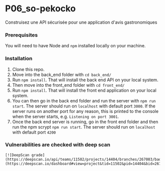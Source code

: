 # P06_so-pekocko
Construisez une API sécurisée pour une application d'avis gastronomiques

### Prerequisites ###

You will need to have Node and `npm` installed locally on your machine.

### Installation ###

1. Clone this repo. 
2. Move into the back_end folder with `cd back_end/`
3. Run `npm install`. That will install the back end API on your local system.
2. Then move into the front_end folder with `cd front_end/`
3. Run `npm install`. That will install the front end application on your local system. 
4. You can then go in the back end folder and run the server with `npm run start`. The server should run on `localhost` with default port `3000`. If the
    server runs on another port for any reason, this is printed to the
    console when the server starts, e.g. `Listening on port 3001`.
5. Once the back end server is running, go in the front end folder 
    and then run the npm scrypt `npm run start`.
    The server should run on `localhost` with default port `4200`



### Vulnerabilities are checked with deep scan ###
    [![DeepScan grade](https://deepscan.io/api/teams/11502/projects/14404/branches/267003/badge/grade.svg)](https://deepscan.io/dashboard#view=project&tid=11502&pid=14404&bid=267003)
